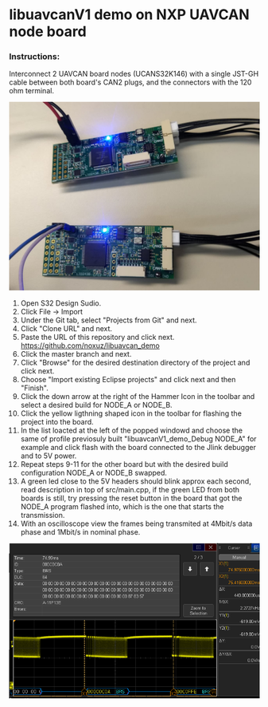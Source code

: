 # libuavcanV1 demo on NXP UAVCAN node board
### Instructions:

Interconnect 2 UAVCAN board nodes (UCANS32K146) with a single JST-GH cable between both board's CAN2 plugs, and the connectors with the 120 ohm terminal.

![alt text](board_connection.jpg)

1. Open S32 Design Sudio.
2. Click File -> Import
3. Under the Git tab, select "Projects from Git" and next.
4. Click "Clone URL" and next.
5. Paste the URL of this repository and click next. https://github.com/noxuz/libuavcan_demo
6. Click the master branch and next.
7. Click "Browse" for the desired destination directory of the project and click next.
8. Choose "Import existing Eclipse projects" and click next and then "Finish".
9. Click the down arrow at the right of the Hammer Icon in the toolbar and select a desired build for NODE_A or NODE_B.
10. Click the yellow ligthning shaped icon in the toolbar for flashing the project into the board.
11. In the list loacted at the left of the popped windowd and choose the same of profile previosuly built "libuavcanV1_demo_Debug NODE_A" for example and click flash with the board connected to the Jlink debugger and to 5V power.
12. Repeat steps 9-11 for the other board but with the desired build configuration NODE_A or NODE_B swapped.
13. A green led close to the 5V headers should blink approx each second, read description in top of src/main.cpp, if the green LED from both boards is still, try pressing the reset button in the board that got the NODE_A program flashed into, which is the one that starts the transmission.
14. With an oscilloscope view the frames being transmited at 4Mbit/s data phase and 1Mbit/s in nominal phase.

![alt text](CANFD_oscilloscope.png)
